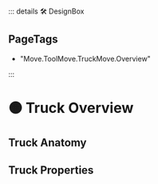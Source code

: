 ::: details 🛠 <dev>DesignBox</dev> 

<h2>PageTags</h2>

- "Move.ToolMove.TruckMove.Overview"

:::

# 🟠 <move>Truck Overview</move>

## Truck Anatomy

## Truck Properties